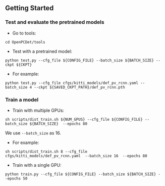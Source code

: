 ## Getting Started
 


### Test and evaluate the pretrained models
* Go to tools:
```
cd OpenPCDet/tools
```

* Test with a pretrained model: 
```shell script
python test.py --cfg_file ${CONFIG_FILE} --batch_size ${BATCH_SIZE} --ckpt ${CKPT}
```

* For example:
```shell script
python test.py --cfg_file cfgs/kitti_models/def_pv_rcnn.yaml --batch_size 4 --ckpt ${SAVED_CKPT_PATH}/def_pv_rcnn.pth
```



### Train a model
* Train with multiple GPUs:
```shell script
sh scripts/dist_train.sh ${NUM_GPUS} --cfg_file ${CONFIG_FILE} --batch_size ${BATCH_SIZE}  --epochs 80
```
We use `--batch_size` as 16.

* For example:
```shell script
sh scripts/dist_train.sh 8 --cfg_file cfgs/kitti_models/def_pv_rcnn.yaml  --batch_size 16  --epochs 80
```



* Train with a single GPU:
```shell script
python train.py --cfg_file ${CONFIG_FILE} --batch_size ${BATCH_SIZE} --epochs 50
```
